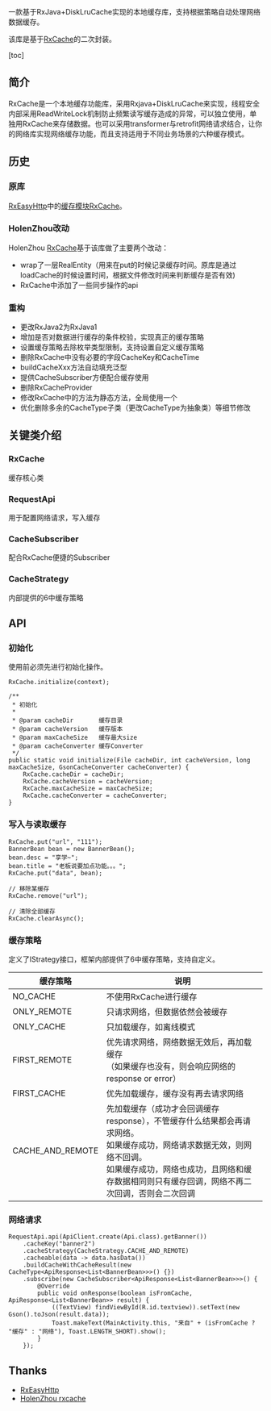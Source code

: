 一款基于RxJava+DiskLruCache实现的本地缓存库，支持根据策略自动处理网络数据缓存。<br/>

该库是基于[RxCache](https://github.com/HolenZhou/rxcache)的二次封装。

[toc]

## 简介
RxCache是一个本地缓存功能库，采用Rxjava+DiskLruCache来实现，线程安全内部采用ReadWriteLock机制防止频繁读写缓存造成的异常，可以独立使用，单独用RxCache来存储数据。也可以采用transformer与retrofit网络请求结合，让你的网络库实现网络缓存功能，而且支持适用于不同业务场景的六种缓存模式。

## 历史
### 原库
[RxEasyHttp](https://github.com/zhou-you/RxEasyHttp)中的[缓存模块RxCache](https://github.com/zhou-you/RxEasyHttp/wiki/cache)。

### HolenZhou改动
HolenZhou [RxCache](https://github.com/HolenZhou/rxcache)基于该库做了主要两个改动：
- wrap了一层RealEntity（用来在put的时候记录缓存时间。原库是通过loadCache的时候设置时间，根据文件修改时间来判断缓存是否有效)
- RxCache中添加了一些同步操作的api

### 重构
- 更改RxJava2为RxJava1
- 增加是否对数据进行缓存的条件校验，实现真正的缓存策略
- 设置缓存策略去除枚举类型限制，支持设置自定义缓存策略
- 删除RxCache中没有必要的字段CacheKey和CacheTime
- buildCacheXxx方法自动填充泛型
- 提供CacheSubscriber方便配合缓存使用
- 删除RxCacheProvider
- 修改RxCache中的方法为静态方法，全局使用一个
- 优化删除多余的CacheType子类（更改CacheType为抽象类）等细节修改

## 关键类介绍
### RxCache
缓存核心类

### RequestApi
用于配置网络请求，写入缓存

### CacheSubscriber
配合RxCache便捷的Subscriber

### CacheStrategy
内部提供的6中缓存策略

## API
### 初始化
使用前必须先进行初始化操作。
```
RxCache.initialize(context);

/**
 * 初始化
 *
 * @param cacheDir       缓存目录
 * @param cacheVersion   缓存版本
 * @param maxCacheSize   缓存最大size
 * @param cacheConverter 缓存Converter
 */
public static void initialize(File cacheDir, int cacheVersion, long maxCacheSize, GsonCacheConverter cacheConverter) {
    RxCache.cacheDir = cacheDir;
    RxCache.cacheVersion = cacheVersion;
    RxCache.maxCacheSize = maxCacheSize;
    RxCache.cacheConverter = cacheConverter;
}
```

### 写入与读取缓存
```
RxCache.put("url", "111");
BannerBean bean = new BannerBean();
bean.desc = "享学~";
bean.title = "老板说要加点功能。。。";
RxCache.put("data", bean);

// 移除某缓存
RxCache.remove("url");

// 清除全部缓存
RxCache.clearAsync();
```

### 缓存策略
定义了IStrategy接口，框架内部提供了6中缓存策略，支持自定义。

缓存策略 | 说明
---|---
NO_CACHE | 不使用RxCache进行缓存
ONLY_REMOTE | 只请求网络，但数据依然会被缓存
ONLY_CACHE |  只加载缓存，如离线模式
FIRST_REMOTE | 优先请求网络，网络数据无效后，再加载缓存<br/>（如果缓存也没有，则会响应网络的response or error）
FIRST_CACHE | 优先加载缓存，缓存没有再去请求网络
CACHE_AND_REMOTE | 先加载缓存（成功才会回调缓存response），不管缓存什么结果都会再请求网络。<br/>如果缓存成功，网络请求数据无效，则网络不回调。<br/>如果缓存成功，网络也成功，且网络和缓存数据相同则只有缓存回调，网络不再二次回调，否则会二次回调


### 网络请求
```
RequestApi.api(ApiClient.create(Api.class).getBanner())
    .cacheKey("banner2")
    .cacheStrategy(CacheStrategy.CACHE_AND_REMOTE)
    .cacheable(data -> data.hasData())
    .buildCacheWithCacheResult(new CacheType<ApiResponse<List<BannerBean>>>() {})
    .subscribe(new CacheSubscriber<ApiResponse<List<BannerBean>>>() {
        @Override
        public void onResponse(boolean isFromCache, ApiResponse<List<BannerBean>> result) {
            ((TextView) findViewById(R.id.textview)).setText(new Gson().toJson(result.data));
            Toast.makeText(MainActivity.this, "来自" + (isFromCache ? "缓存" : "网络"), Toast.LENGTH_SHORT).show();
        }
    });
```
## Thanks
- [RxEasyHttp](https://github.com/zhou-you/RxEasyHttp)
- [HolenZhou rxcache](https://github.com/HolenZhou/rxcache)
